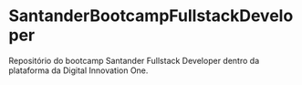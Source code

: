 # SantanderBootcampFullstackDeveloper
Repositório do bootcamp Santander Fullstack Developer dentro da plataforma da Digital Innovation One.
